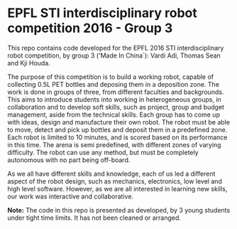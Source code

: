 # EPFL STI interdisciplinary robot competition 2016 - Group 3
This repo contains code developed for the EPFL 2016 STI interdisciplinary robot competition, by group 3 ('Made In China`): Vardi Adi, Thomas Sean and Kji Houda.

The purpose of this competition is to build a working robot, capable of collecting 0.5L PET bottles and deposing them in a deposition zone. The work is done in groups of three, from different faculties and backgrounds. This aims to introduce students into working in heterogeneous groups, in collaboration and to develop soft skills, such as project, group and budget management, aside from the technical skills.
Each group has to come up with ideas, design and manufacture their own robot. The robot must be able to move, detect and pick up bottles and deposit them in a predefined zone. Each robot is limited to 10 minutes, and is scored based on its performance in this time. The arena is semi predefined, with different zones of varying difficulty. The robot can use any method, but must be completely autonomous with no part being off-board.

As we all have different skills and knowledge, each of us led a different aspect of the robot design, such as mechanics, electronics, low level and high level software. However, as we are all interested in learning new skills, our work was interactive and collaborative.


**Note:** The code in this repo is presented as developed, by 3 young students under tight time limits. It has not been cleaned or arranged.